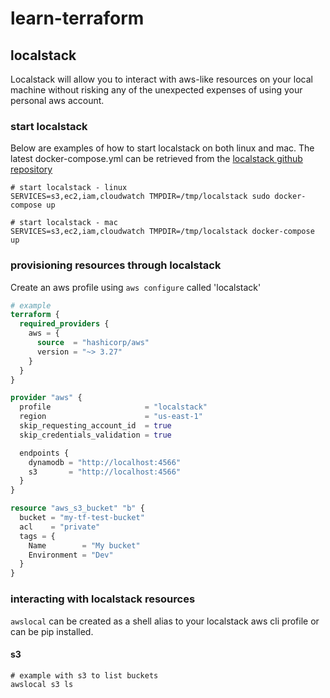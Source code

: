 # learn-terraform

## localstack

Localstack will allow you to interact with aws-like resources on your local machine without risking any of the unexpected expenses of using your personal aws account.

### start localstack

Below are examples of how to start localstack on both linux and mac. The latest docker-compose.yml can be retrieved from the [localstack github repository](https://github.com/localstack/localstack)

```shell
# start localstack - linux
SERVICES=s3,ec2,iam,cloudwatch TMPDIR=/tmp/localstack sudo docker-compose up

# start localstack - mac
SERVICES=s3,ec2,iam,cloudwatch TMPDIR=/tmp/localstack docker-compose up
```

### provisioning resources through localstack

Create an aws profile using `aws configure` called 'localstack'

```terraform
# example
terraform {
  required_providers {
    aws = {
      source  = "hashicorp/aws"
      version = "~> 3.27"
    }
  }
}

provider "aws" {
  profile                     = "localstack"
  region                      = "us-east-1"
  skip_requesting_account_id  = true
  skip_credentials_validation = true

  endpoints {
    dynamodb = "http://localhost:4566"
    s3       = "http://localhost:4566"
  }
}

resource "aws_s3_bucket" "b" {
  bucket = "my-tf-test-bucket"
  acl    = "private"
  tags = {
    Name        = "My bucket"
    Environment = "Dev"
  }
}
```

### interacting with localstack resources

`awslocal` can be created as a shell alias to your localstack aws cli profile or can be pip installed.

#### s3

```shell
# example with s3 to list buckets
awslocal s3 ls
```
